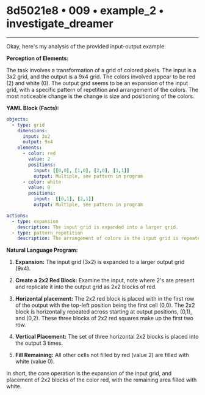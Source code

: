 # 8d5021e8 • 009 • example_2 • investigate_dreamer

---
Okay, here's my analysis of the provided input-output example:

**Perception of Elements:**

The task involves a transformation of a grid of colored pixels. The input is a 3x2 grid, and the output is a 9x4 grid. The colors involved appear to be red (2) and white (0). The output grid seems to be an expansion of the input grid, with a specific pattern of repetition and arrangement of the colors. The most noticeable change is the change is size and positioning of the colors.

**YAML Block (Facts):**



```yaml
objects:
  - type: grid
    dimensions:
      input: 3x2
      output: 9x4
    elements:
      - color: red
        value: 2
        positions:
          input: [[0,0], [1,0], [2,0], [1,1]]
          output: Multiple, see pattern in program
      - color: white
        value: 0
        positions:
          input:  [[0,1], [2,1]]
          output: Multiple, see pattern in program

actions:
  - type: expansion
    description: The input grid is expanded into a larger grid.
  - type: pattern_repetition
    description: The arrangement of colors in the input grid is repeated and repositioned in the output, a 2x2 block of red is replicated.
```



**Natural Language Program:**

1.  **Expansion:** The input grid (3x2) is expanded to a larger output grid (9x4).

2.  **Create a 2x2 Red Block:** Examine the input, note where 2's are present and replicate it into the output grid as 2x2 blocks of red.

3.  **Horizontal placement:** The 2x2 red block is placed with in the first row of the output with the top-left position being the first cell (0,0). The 2x2 block is horizontally repeated across starting at output positions, (0,1), and (0,2). These three blocks of 2x2 red squares make up the first two row.

4. **Vertical Placement:** The set of three horizontal 2x2 blocks is placed into the output 3 times.

5.  **Fill Remaining:** All other cells not filled by red (value 2) are filled with white (value 0).

In short, the core operation is the expansion of the input grid, and placement of 2x2 blocks of the color red, with the remaining area filled with white.

